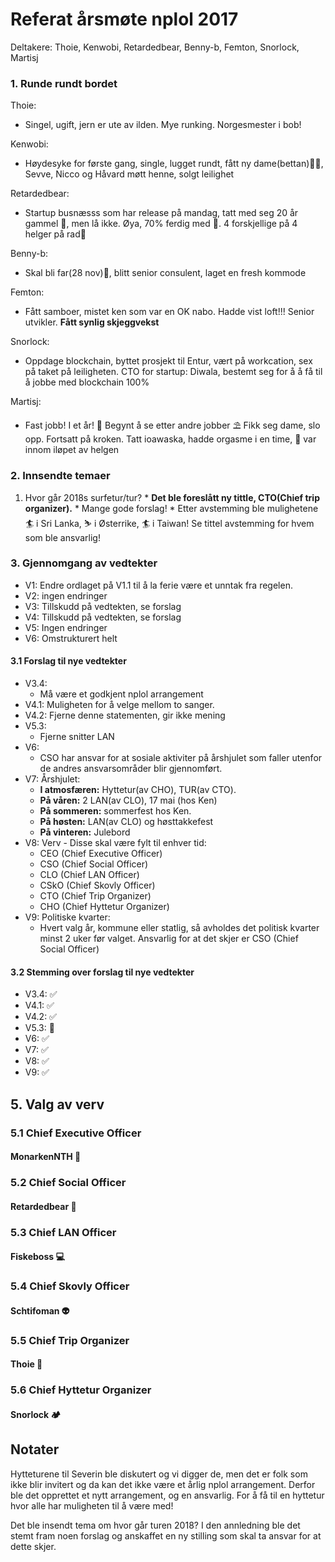 # Referat årsmøte nplol 2017
Deltakere: Thoie, Kenwobi, Retardedbear, Benny-b, Femton, Snorlock, Martisj

### 1. Runde rundt bordet
Thoie:
* Singel, ugift, jern er ute av ilden. Mye runking. Norgesmester i bob!

Kenwobi:
* Høydesyke for første gang, single, lugget rundt, fått ny dame(bettan)👩🏼, Sevve, Nicco og Håvard møtt henne, solgt leilighet

Retardedbear:
* Startup busnæsss som har release på mandag, tatt med seg 20 år gammel 🙅, men lå ikke. Øya, 70% ferdig med 📖. 4 forskjellige på 4 helger på rad🥇

Benny-b:
* Skal bli far(28 nov)🎉, blitt senior consulent, laget en fresh kommode

Femton:
* Fått samboer, mistet ken som var en OK nabo. Hadde vist loft!!! Senior utvikler. **Fått synlig skjeggvekst**

Snorlock:
*  Oppdage blockchain, byttet prosjekt til Entur, vært på workcation, sex på taket på leiligheten. CTO for startup: Diwala, bestemt seg for å å få til å jobbe med blockchain 100%

Martisj:
* Fast jobb! I et år! 🥇 Begynt å se etter andre jobber ⛱ Fikk seg dame, slo opp. Fortsatt på kroken. Tatt ioawaska, hadde orgasme i en time, 🐉 var innom iløpet av helgen

### 2. Innsendte temaer
  1. Hvor går 2018s surfetur/tur?
    * **Det ble foreslått ny tittle, CTO(Chief trip organizer).**
    * Mange gode forslag!
    * Etter avstemming ble mulighetene 🏄‍ i Sri Lanka, ⛷ i Østerrike, 🏄‍ i Taiwan! Se tittel avstemming for hvem som ble ansvarlig!

### 3. Gjennomgang av vedtekter

* V1: Endre ordlaget på V1.1 til å la ferie være et unntak fra regelen.
* V2: ingen endringer
* V3: Tillskudd på vedtekten, se forslag
* V4: Tillskudd på vedtekten, se forslag
* V5: Ingen endringer
* V6: Omstrukturert helt

#### 3.1 Forslag til nye vedtekter

* V3.4:
    * Må være et godkjent nplol arrangement
* V4.1: Muligheten for å velge mellom to sanger.
* V4.2: Fjerne denne statementen, gir ikke mening
* V5.3:
    * Fjerne snitter LAN
* V6:
    * CSO har ansvar for at sosiale aktiviter på årshjulet som faller utenfor de andres ansvarsområder blir gjennomført.
* V7: Årshjulet:
    * **I atmosfæren:** Hyttetur(av CHO), TUR(av CTO).
    * **På våren:** 2 LAN(av CLO), 17 mai (hos Ken)
    * **På sommeren:** sommerfest hos Ken.
    * **På høsten:** LAN(av CLO) og høsttakkefest
    * **På vinteren:** Julebord
* V8: Verv - Disse skal være fylt til enhver tid:
    * CEO (Chief Executive Officer)
    * CSO (Chief Social Officer)
    * CLO (Chief LAN Officer)
    * CSkO (Chief Skovly Officer)
    * CTO (Chief Trip Organizer)
    * CHO (Chief Hyttetur Organizer)
* V9: Politiske kvarter:
    * Hvert valg år, kommune eller statlig, så avholdes det politisk kvarter minst 2 uker før valget. Ansvarlig for at det skjer er CSO (Chief Social Officer)

#### 3.2 Stemming over forslag til nye vedtekter
* V3.4: ✅
* V4.1: ✅
* V4.2: ✅
* V5.3: 🚫
* V6: ✅
* V7: ✅
* V8: ✅
* V9: ✅

## 5. Valg av verv
### 5.1 Chief Executive Officer
#### MonarkenNTH 🤴
### 5.2 Chief Social Officer
#### Retardedbear 🎉
### 5.3 Chief LAN Officer
#### Fiskeboss 💻
### 5.4 Chief Skovly Officer
#### Schtifoman 👽
### 5.5 Chief Trip Organizer
#### Thoie 🛄
### 5.6 Chief Hyttetur Organizer
#### Snorlock 🏕

## Notater
Hytteturene til Severin ble diskutert og vi digger de, men det er folk som ikke blir invitert og da kan det ikke være et årlig nplol arrangement. Derfor ble det opprettet et nytt arrangement, og en ansvarlig. For å få til en hyttetur hvor alle har muligheten til å være med!

Det ble insendt tema om hvor går turen 2018? I den annledning ble det stemt fram noen forslag og anskaffet en ny stilling som skal ta ansvar for at dette skjer.
